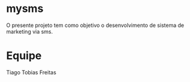 mysms
=====

O presente projeto tem como objetivo o desenvolvimento de sistema de marketing via sms.

Equipe
======

Tiago Tobias Freitas
